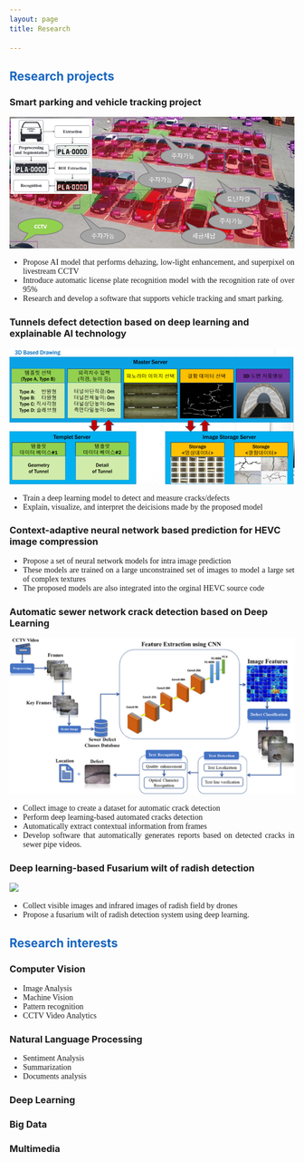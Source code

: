 ```yaml
---
layout: page
title: Research

---
```

 
<style type="text/css">
     ul{
        font-family: "Times New Roman", Times, serif;
        text-align: justify!important;
        display:block;
     }
	 

</style>
<h2 style="color:#1565c0">Research projects</h2>
<h3>Smart parking and vehicle tracking project</h3>
<div class="project-image">   <img  src="/public/pictures/smartcity.png"></div>
<ul>
<li>Propose AI model that performs dehazing, low-light enhancement, and superpixel on livestream CCTV</li>
<li>Introduce automatic license plate recognition model with the recognition rate of over 95%</li>
<li>Research and develop a software that supports vehicle tracking and smart parking.</li>
</ul>

<h3>Tunnels defect detection based on deep learning and explainable AI technology</h3>
<div class="project-image">   <img src="/public/pictures/tunnel.png"></div>
<ul>
<li>Train a deep learning model to detect and measure cracks/defects</li>
<li>Explain, visualize, and interpret the deicisions made by the proposed model</li>
</ul>

<h3>Context-adaptive neural network based prediction for HEVC image compression</h3>
<ul>
<li>Propose a set of neural network models for intra image prediction </li>
<li>These models are trained on a large unconstrained set of images to model a large set of complex textures</li>
<li>The proposed models are also integrated into the orginal HEVC source code</li>
</ul>

<h3>Automatic sewer network crack detection  based on Deep Learning</h3>
<div class="project-image">   <img src="/public/pictures/sewer.jpg"></div>
<ul>
<li>Collect image to create a dataset for automatic crack detection </li>
<li>Perform deep learning-based automated cracks detection</li>
<li>Automatically extract contextual information from frames</li>
<li>Develop software that automatically generates reports based on detected cracks in sewer pipe videos.</li>
</ul>

<h3>Deep learning-based Fusarium wilt of radish detection</h3>
<div class="project-image"><img src="/public/pictures/radish.PNG"></div>
<ul>
<li>Collect visible images and infrared images of radish field by drones  </li>
<li>Propose a fusarium wilt of radish detection system using deep learning.</li>
</ul>


<h2 style="color:#1565c0">Research interests</h2>

<h3>Computer Vision</h3>
<ul>
<li>Image Analysis</li>
<li>Machine Vision</li>
<li>Pattern recognition</li>
<li>CCTV Video Analytics</li>

</ul>

<h3>Natural Language Processing</h3>
<ul>
<li>Sentiment Analysis</li>
<li>Summarization</li>
<li>Documents analysis</li>
</ul>

 
<h3>
Deep Learning
</h3>

<h3>
Big Data
</h3>

<h3>
Multimedia
</h3>



<!-- Some Links

* [link](http://hyde.getpoole.com)
* [anotherlink](http://lanyon.getpoole.com)



## Title

 
Thanks for reading!
 -->
